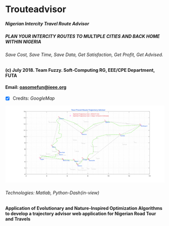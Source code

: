 # Trouteadvisor
##### Nigerian Intercity Travel Route Advisor
#####  PLAN YOUR INTERCITY ROUTES TO MULTIPLE CITIES AND BACK HOME WITHIN NIGERIA
###### Save Cost, Save Time, Save Data, Get Satisfaction, Get Profit, Get Advised.
#### (c) July 2018. Team Fuzzy. Soft-Computing RG, EEE/CPE Department, FUTA
#### Email: oasomefun@ieee.org
- [x] Credits:  *GoogleMap*

![url](appshot_example.svg)

###### Technologies: Matlab, Python-Dash(in-view)
#### Application of Evolutionary and Nature-Inspired Optimization Algorithms to develop a trajectory advisor web application for Nigerian Road Tour and Travels
